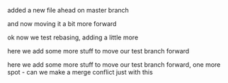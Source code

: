 added a new file ahead on master branch

and now moving it a bit more forward

ok now we test rebasing, adding a little more

here we add some more stuff to move our test branch forward

here we add some more stuff to move our test branch forward, one more spot - can we make a merge conflict just with this

